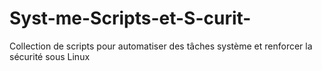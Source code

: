 # Syst-me-Scripts-et-S-curit-
Collection de scripts pour automatiser des tâches système et renforcer la sécurité sous Linux
